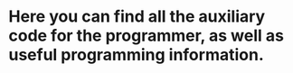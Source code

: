 # Here you can find all the auxiliary code for the programmer, as well as useful programming information.
